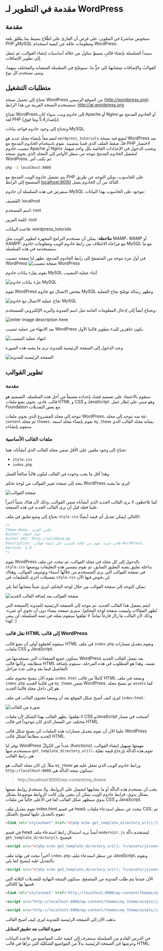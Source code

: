 # مقدمة في التطوير لـ WordPress

## مقدمة
سنخوض مباشرةً في التطوير، على فرض أن القارئ على اطّلاع بسيط بما يتعّلق بلغة PHP وMySQL ومعلومات عامّة عن كيفية استخدام WordPress.

سنبدأ السلسلة بإنشاء قالبٍ بسيطٍ نتناول من خلاله أساسيات إنشاء القوالب، ثم نَنتقل إلى تطوير الإضافات.

القوالبُ والإضافات متشابهةٌ إلى حدٍٍّ ما، سنوضّح في السلسلة المتشابه والمختلف بينهما، ومتى نستخدم كل نوع.

## متطلبات التشغيل

نحتاج إلى تحميل نسخة WordPress من الموقع الرسمي (http://wordpress.org)، سنستخدم النسخة العربية من هذا الرابط: http://ar.wordpress.org.

تحتاج WordPress إلى خادوم ويب، سواء كان Apache أو Nginx أو الخادوم المدمج مع لغة PHP (بإصدار5.4 وما فوق).

وتحتاج إلى وجود خادوم قواعد بيانات MySQL.

لنقم معاً بإنشاء مجلد جديد هو `wordpress_tutorials` لنضع فيه نسخة WordPress بعد فكّ ضغط الملف الذي قمنا بتنصيبه.
نقوم باستخدام الخادوم المدمج مع PHP لاختصار تنصيب خادوم Apache أو Nginx وتجنب الدخول في الإعدادات الخاصة بكل واحد منهما، لتشغيل الخادوم المدمج نتوجه من سطر اﻷوامر إلى المجلد الذي يحوي نسخة WordPress.
ثم نكتب أمر:
```bash
php -S localhost:8000
```


يتم تشغيل خادوم الويب المدمج مع PHP على الحاسوب، يمكن التوجه عن طريق المتصفح إلى الرابط [localhost:8000](http://localhost:8000) للتأكد من أن الخادوم يعمل.

سنفرض في هذه السلسلة أن خادوم MySQL موجود على الحاسوب بهذا البيانات:

المُضيف: localhost

اسم المسخدم: root

كلمة المرور: root

قاعدة البيانات: wordpress_tutorials


**ملاحظة:** يمكن أن تستخدم البرامج المجهزة لتطوير الويب مثل MAMP، WAMP أو XAMPP. مع مراعاة الاختلاف بين رابط خادوم الويب ومعلومات خادوم MySQL مع ما سنستخدمه في هذه السلسلة.

في أول مرة نتوجه من المتصفح إلى رابط الخادوم المدمج، تظهر لنا صفحة تنصيب WordPress
![صفحة تنصيب WordPress](https://i.imgur.com/80CZomE.png)

نقوم بملء بيانات خادوم MySQL أثناء عملية التنصيب

![ملء بيانات خادوم MySQL](https://i.imgur.com/5xuZxzS.png)

تقوم WordPress بفحص الاتصال مع خادوم MySQL وتظهر رسالة توضّح نجاح العملية

![نجاح عملية الاتصال مع خادوم MySQL](https://i.imgur.com/M5dNl07.png)

ونحتاج أيضاً إلى إدخال المعلومات العامة مثل اسم المدونة والبريد الإلكتروني للمستخدم. 

![enter image description here](https://i.imgur.com/aJYtlch.png "إدخال معلومات المدونة")

بعد الانتهاء من عملية تنصيب WordPress نكون جاهزين للبدء بتطوير قالبنا الأول.

![انتهاء عملية التنصيب](https://i.imgur.com/MzJ61Ce.png)

وعند الدخول إلى الصفحة الرئيسية للمدونة نرى ما يشبه هذه الصورة

![الصفحة الرئيسية للمدونة](https://i.imgur.com/xwcCpE9.png)

## تطوير القوالب

### مقدمة

سنقوم بالاعتماد على تصميم قمتُ بإعداده مسبقاً من أجل هذه السلسلة، التصميم هو قالب عادي، يحوي بضع ملفات HTML و CSS و JavaScript. وهو مبني على إطار عمل Foundation مع بعض التعديلات.

نتوجه إلى مجلد المشروع الذي يحوي ملفات WordPress، منه نتوجه إلى مجلد `wp-content` ثم مجلد `themes`. نقوم بإنشاء مجلد اسمه `my_theme` بمثابة مجلد القالب الذي سنقوم بإنشاءه.

### ملفات القالب الأساسية

نحتاج إلى وجود ملفين على الأقل ضمن مجلد القالب الذي أنشأناه، هما:
- `style.css`
- `index.php`
 
وهذا أقل ما يجب وجوده في القالب ليكون قالباً صالحاً للعمل.

نتجه إلى صفحة تغيير القوالب من لوحة تحكم WordPress لنرى ما يشبه:

![صفحة القوالب](https://i.imgur.com/Rlk7oDD.png)

كما تلاحظون لا نرى القالب الجديد الذي أنشأناه ضمن القوالب، وذلك ﻷن هناك شئياً آخيراً علينا فعله قبل أن نرى القالب الجديد في هذه الصفحة.

نحتاج إلى وضع تعليق في ملف `style.css` كالتالي (يمكن تعديل أي قيمة أيضاً):
```css
/*
Theme Name: قالبي الجديد
Author: عمار العقاد
Author URI: http://aalakkad.me
Description: قالب جديد، نقوم من خلاله بالتدرب على إنشاء قوالب WordPress.
Version: 1.0
*/
```
تقوم WordPress بالدخول إلى كل مجلد في مجلد القوالب، ثم تبحث عن ملف `style.css` بداخله تعليق يشبه التعليق السابق، ثم تقوم بتفسير هذه التعليقات ووضعها في صفحة القوالب التي يرى المستخدم من خلالها أسماء وتوصيف القوالب. وهناك تفصيلات أخرى للتعليقات في `style.css` لن نخوض فيها الآن.

يمكن التوجه إلى صفحة القوالب من خلال لوحة التحكم، لنرى شيئاً مشابهاً لما يلي:

![صفحة القوالب بعد إضافة القالب الجديد](https://i.imgur.com/dMEFIqY.png)

لنقم بتفعيل هذا القالب الجديد، ثم نتوجه إلى الصفحة الرئيسية للمدونة (الصفحة التي تُظهر المقالات وليست صفحة لوحة التحكم).
سنرى صفحة بيضاء دون أن تحوي أي شيء، وذلك ﻷن القالب ما زال فارغاً تماماً.
لا تقلقوا سنقوم بملئه في تتمه السلسلة، لن يبقى كهذا :)

### نقل قالب HTML إلى قالب WordPress

سنقوم كخطوةٍ أولى أن نضع قالب HTML في ملف `index.php` ونقوم بتعديل مسارات ملفات CSS و JavaScript.


ستكون جميع الصفحات التي نستخدمها من WordPress بعد تفعيل القالب الجديد متطابقة، وكأنها قالب HTML نفسه. وهذا هو المطلوب في هذه المرحلة، سنقوم بإضافة التفاصيل فيما بعد وعلى عدة مراحل.

نقوم الآن بنسخ محتوى ملف `index.html` كاملاً من قالب HTML ونضعه في ملف `index.php` في قالبنا الجديد `my_theme` ضمن WordPress.
ثم ننسخ مجلد `assets` كما هو إلى داخل مجلد قالبنا الجديد.

لنرى كيف أصبح شكل الموقع بعد أن وضعنا محتوى القالب في ملف `index.html`:

![صورة من للقالب](https://i.imgur.com/k5etRK4.png)

لا تقلقوا، يظهر القالب بهذا الشكل ﻷن ملفات CSS وJavaScript أصبحت في مسار مختلف عن المسار الذي كان موجوداً في قالب HTML.

علينا الآن أن نقوم بتعديل مسارات هذه الملفات كي يصبح شكل قالب WordPress الجديد مطابقاً لشكل قالب HTML.

توفر لنا WordPress عدداً من الدّوالّ (functions) مهمتها تسهيل إنشاء القوالب، سنستخدم منها `get_template_directory_uri()`، تقوم هذه الدالّة بإرجاع قيمة نصّيّة هي رابط القالب.

مثلاً، إن كان مجلد القالب هو `my_theme` ورابط خادوم الويب الذي نعمل عليه هو `http://localhost:8000` ستكون نتيجة الدالّة هي:

> http://localhost:8000/wp-content/my_theme

يجب أن نستخدم هذه الدالّة أو ما يشابهها لنحصل على الروابط، ولا نستخدمُ روابط نضعها بشكل يدوي، فرابط خادوم الويب يمكن أن يتغير، وإن كانت الروابط موضوعةً بشكل يدوي سيظهر شكل القالب كما في الأعلى خالياً من ملفات CSS و JavaScript.

نقوم بتعديل ملف index.html في قسم head، نبحث عن سطر استدعاء ملفات CSS، ثم نقوم بالتعديل عليها لتصبح بالشكل:

```html
<link rel="stylesheet" href="<?php echo get_template_directory_uri();?>/assets/css/main.css">
```

في قسم head أيضاً نريد استبدال رابط استدعاء ملف `modernizr.js` ليستخدم دالّة `get_template_directory()`، فيصبح:

```html
<script src="<?php echo get_template_directory_uri(); ?>/assets/js/vendor/modernizr.js"></script>
```

أخيراً نبحث في نهاية ملف `index.php` عن سطر استدعاء ملف JavaScript، ونقوم بالتعديل عليه ليصبح كما يلي:

```html
<script src="<?php echo get_template_directory_uri(); ?>/assets/js/vendor.js"></script>
```

الآن عندما يتم طلب المدونة من المتصفح، ستكون النتيجة النهائية للتعديلات الثلاثة التي قمنها بها كالتالي:
```html
<link rel="stylesheet" href="http://localhost:8000/wp-content/themes/my_theme/assets/css/main.css">

<script src="http://localhost:8000/wp-content/themes/my_theme/assets/js/vendor/modernizr.js"></script>

<script src="http://localhost:8000/wp-content/themes/my_theme/assets/js/vendor.js"></script>
```

نذهب الآن إلى الصفحة الرئيسية للمدونة لنرى كيف أصبح القالب.

***صورة للقالب بعد تطبيق الستايل***

في الدرس القادم من السلسلة سنتعرف إلى كيفية جلب المواضيع من قاعدة البيانات وعرضها في الصفحة الرئيسية بدلاً من المواضيع الشكليّة التي نراها في قالب HTML.